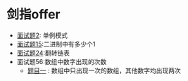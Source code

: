 # 剑指offer


- [面试题2](../../剑指offer/002/main.go): 单例模式  
- [面试题15](../../剑指offer/015/main.go):二进制中有多少个1  
- [面试题24](../../剑指offer/024/main.go):翻转链表  
- 面试题56:数组中数字出现的次数
    + [题目一](../../剑指offer/056/001/main.go) : 数组中只出现一次的数组，其他数字均出现两次  
    
    
    